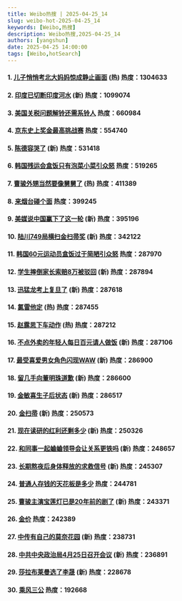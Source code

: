 ```yaml
---
title: Weibo热搜 | 2025-04-25_14
slug: weibo-hot-2025-04-25_14
keywords: [Weibo,热搜]
description: Weibo热搜,2025-04-25_14
authors: [yangshun]
date: 2025-04-25 14:00:00
tags: [Weibo,hotSearch]
---
```


#### 1. [儿子悄悄考北大妈妈惊成静止画面](https://www.bing.com/search?q=儿子悄悄考北大妈妈惊成静止画面) (热)  **热度**：1304633
#### 2. [印度已切断印度河水](https://www.bing.com/search?q=印度已切断印度河水) (新)  **热度**：1099074
#### 3. [美国关税问题解铃还需系铃人](https://www.bing.com/search?q=美国关税问题解铃还需系铃人) **热度**：660984
<!-- truncate -->
#### 4. [京东史上奖金最高挑战赛](https://www.bing.com/search?q=京东史上奖金最高挑战赛) **热度**：554740
#### 5. [陈德容哭了](https://www.bing.com/search?q=陈德容哭了) (新)  **热度**：531418
#### 6. [韩国残运会盒饭只有泡菜小菜引众怒](https://www.bing.com/search?q=韩国残运会盒饭只有泡菜小菜引众怒) **热度**：519265
#### 7. [曹骏外甥当然要像舅舅了](https://www.bing.com/search?q=曹骏外甥当然要像舅舅了) (热)  **热度**：411389
#### 8. [来烟台碰个面](https://www.bing.com/search?q=来烟台碰个面) **热度**：399245
#### 9. [美媒说中国赢下了这一轮](https://www.bing.com/search?q=美媒说中国赢下了这一轮) (新)  **热度**：395196
#### 10. [陆川749局横扫金扫帚奖](https://www.bing.com/search?q=陆川749局横扫金扫帚奖) (新)  **热度**：342122
#### 11. [韩国60元运动员盒饭过于简陋引众怒](https://www.bing.com/search?q=韩国60元运动员盒饭过于简陋引众怒) **热度**：287970
#### 12. [学生摔倒家长索赔8万被驳回](https://www.bing.com/search?q=学生摔倒家长索赔8万被驳回) (新)  **热度**：287894
#### 13. [迅猛龙考上复旦了](https://www.bing.com/search?q=迅猛龙考上复旦了) (新)  **热度**：287618
#### 14. [氯雷他定](https://www.bing.com/search?q=氯雷他定) (热)  **热度**：287455
#### 15. [赵露思下车动作](https://www.bing.com/search?q=赵露思下车动作) (热)  **热度**：287212
#### 16. [不点外卖的年轻人每日百元请人做饭](https://www.bing.com/search?q=不点外卖的年轻人每日百元请人做饭) (新)  **热度**：287106
#### 17. [最受喜爱男女角色闪现WAW](https://www.bing.com/search?q=最受喜爱男女角色闪现WAW) (新)  **热度**：286900
#### 18. [留几手向董明珠道歉](https://www.bing.com/search?q=留几手向董明珠道歉) (新)  **热度**：286600
#### 19. [金敏喜生子后状态](https://www.bing.com/search?q=金敏喜生子后状态) (新)  **热度**：286517
#### 20. [金扫帚](https://www.bing.com/search?q=金扫帚) (新)  **热度**：250573
#### 21. [现在读研的红利还剩多少](https://www.bing.com/search?q=现在读研的红利还剩多少) (新)  **热度**：250326
#### 22. [和同事一起蛐蛐领导会让关系更铁吗](https://www.bing.com/search?q=和同事一起蛐蛐领导会让关系更铁吗) (新)  **热度**：248657
#### 23. [长期熬夜后身体释放的求救信号](https://www.bing.com/search?q=长期熬夜后身体释放的求救信号) (新)  **热度**：245307
#### 24. [普通人存钱的天花板是多少](https://www.bing.com/search?q=普通人存钱的天花板是多少) **热度**：244781
#### 25. [曹骏主演宝莲灯已是20年前的剧了](https://www.bing.com/search?q=曹骏主演宝莲灯已是20年前的剧了) (新)  **热度**：243371
#### 26. [金价](https://www.bing.com/search?q=金价) **热度**：242389
#### 27. [中传有自己的莫奈花园](https://www.bing.com/search?q=中传有自己的莫奈花园) (新)  **热度**：238731
#### 28. [中共中央政治局4月25日召开会议](https://www.bing.com/search?q=中共中央政治局4月25日召开会议) (新)  **热度**：236891
#### 29. [莎拉布莱曼选了李晟](https://www.bing.com/search?q=莎拉布莱曼选了李晟) (新)  **热度**：228678
#### 30. [乘风三公](https://www.bing.com/search?q=乘风三公) **热度**：192668